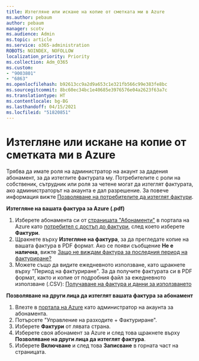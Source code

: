 ```yaml
---
title: Изтегляне или искане на копие от сметката ми в Azure
ms.author: pebaum
author: pebaum
manager: scotv
ms.audience: Admin
ms.topic: article
ms.service: o365-administration
ROBOTS: NOINDEX, NOFOLLOW
localization_priority: Priority
ms.collection: Adm_O365
ms.custom:
- "9003801"
- "6863"
ms.openlocfilehash: b92613cc9a2d9a653c1e321fb566c99e383fe8bc
ms.sourcegitcommit: 8bc60ec34bc1e40685e3976576e04a2623f63a7c
ms.translationtype: HT
ms.contentlocale: bg-BG
ms.lasthandoff: 04/15/2021
ms.locfileid: "51820851"
---
```

# <a name="download-or-request-a-copy-of-my-bill-in-azure"></a>Изтегляне или искане на копие от сметката ми в Azure

Трябва да имате роля на администратор на акаунт за дадения абонамент, за да изтеглите фактурата му. Потребителите с роли на собственик, сътрудник или роля за четене могат да изтеглят фактурата, ако администраторът на акаунта е дал разрешение. За повече информация вижте [Позволяване на потребителите да изтеглят фактури](https://docs.microsoft.com/azure/cost-management-billing/manage/manage-billing-access#opt-in).

**Изтегляне на вашата фактура за Azure (.pdf)**

1. Изберете абонамента си от [страницата "Абонаменти"](https://portal.azure.com/#blade/Microsoft_Azure_Billing/SubscriptionsBlade) в портала на Azure като [потребител с достъп до фактури](https://docs.microsoft.com/azure/cost-management-billing/manage/manage-billing-access?WT.mc_id=Portal-Microsoft_Azure_Support), след което изберете **Фактури**.
2. Щракнете върху **Изтегляне на фактура**, за да прегледате копие на вашата фактура в PDF формат. Ако се появи съобщение **Не е налична**, вижте [Защо не виждам фактура за последния период на фактуриране?](https://docs.microsoft.com/azure/cost-management-billing/manage/download-azure-invoice-daily-usage-date?WT.mc_id=Portal-Microsoft_Azure_Support#noinvoice)
3. Можете също да видите ежедневното използване, като щракнете върху "Период на фактуриране". За да получите фактурата си в PDF формат, както и копие от подробния файл за ежедневното използване (.CSV): [Получаване на фактура и данни за използването](https://docs.microsoft.com/azure/cost-management-billing/manage/download-azure-invoice-daily-usage-date?WT.mc_id=Portal-Microsoft_Azure_Support)  

**Позволяване на други лица да изтеглят вашата фактура за абонамент**

1. Влезте в [портала на Azure](https://portal.azure.com/) като администратор на акаунта за абонамента.
2. Потърсете "Управление на разходите + Фактуриране".
3. Изберете **Фактури** от лявата страна.
4. Изберете своя абонамент за Azure и след това щракнете върху **Позволяване на други лица да изтеглят фактура**.
5. Изберете **Включване** и след това **Записване** в горната част на страницата.
